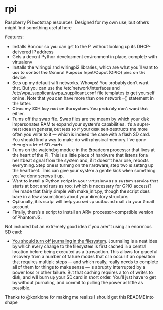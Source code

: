 rpi
===

Raspberry Pi bootstrap resources. Designed for my own use, but others might find something useful here. 

Features:

* Installs Bonjour so you can get to the Pi without looking up its DHCP-delivered IP address
* Gets a decent Python development environment in place, complete with virtualenv
* Installs the wiringpi and wiringpi2 libraries, which are what you’ll want to use to control the General Purpose Input/Ouput (GPIO) pins on the device
* Sets up my default wifi networks. Whoops! You probably don’t want that. But you can use the /etc/network/interfaces and /etc/wpa_supplicant/wpa_supplicant.conf file templates to get yourself online. Note that you can have more than one network={} statement in the latter.
* Gives my SSH key root on the system. You probably don’t want that either.
* Turns off the swap file. Swap files are the means by which your disk impersonates RAM to expand your system’s capabilities. It’s a super-neat idea in general, but less so if your disk self-destructs the more often you write to it — which is indeed the case with a flash SD card. You should find a way to make do with physical memory. I’ve gone through a lot of SD cards.
* Turns on the watchdog module in the Broadcom processor that lives at the heart of the Pi. This is a little piece of hardware that listens for a heartbeat signal from the system and, if it doesn’t hear one, reboots everything. Step one is turning on the hardware; step two is setting up the heartbeat. This can give your system a gentle kick when something you’ve done screws it up.
* Want to install a Python script in your virtualenv as a system service that starts at boot and runs as root (which is necessary for GPIO access)? I’ve made that fairly simple with make_init.py, though the script does bake in a few assumptions about your directory structure.
* Optionally, this script will help you set up outbound mail via your Gmail account
* Finally, there’s a script to install an ARM processor-compatible version of PhantomJS.

Not included but an extremely good idea if you aren't using an enormous SD card:

* [You should turn off journaling in the filesystem](http://raspberrypi.stackexchange.com/questions/169/how-can-i-extend-the-life-of-my-sd-card). Journaling is a neat idea by which every change to the filesystem is first cached in a central location before being executed as a transaction. This allows for graceful recovery from a number of failure modes that can occur if an operation that requires multiple steps — and which really, really needs to complete all of them for things to make sense — is abruptly interrupted by a power loss or other failure. But that caching requires a ton of writes to disk, and will burn up your SD card in short order. You’ll just have to get by without journaling, and commit to pulling the power as little as possible.

Thanks to @konklone for making me realize I should get this README into shape.